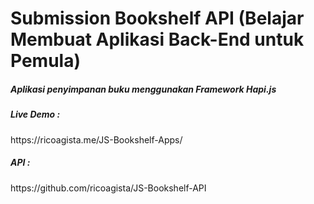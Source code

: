 # Submission Bookshelf API (Belajar Membuat Aplikasi Back-End untuk Pemula)
<h5> Aplikasi penyimpanan buku menggunakan Framework Hapi.js </h5>
<h5> Live Demo : </h5>
https://ricoagista.me/JS-Bookshelf-Apps/
<h5> API : </h5>
https://github.com/ricoagista/JS-Bookshelf-API
